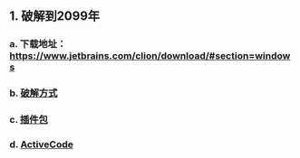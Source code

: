## 1. 破解到2099年
### a. 下载地址：https://www.jetbrains.com/clion/download/#section=windows
### b. [破解方式](https://www.jb51.net/article/200548.htm)
### c. [插件包](BetterIntelliJ.zip)
### d. [ActiveCode](ActiveCode.txt)
